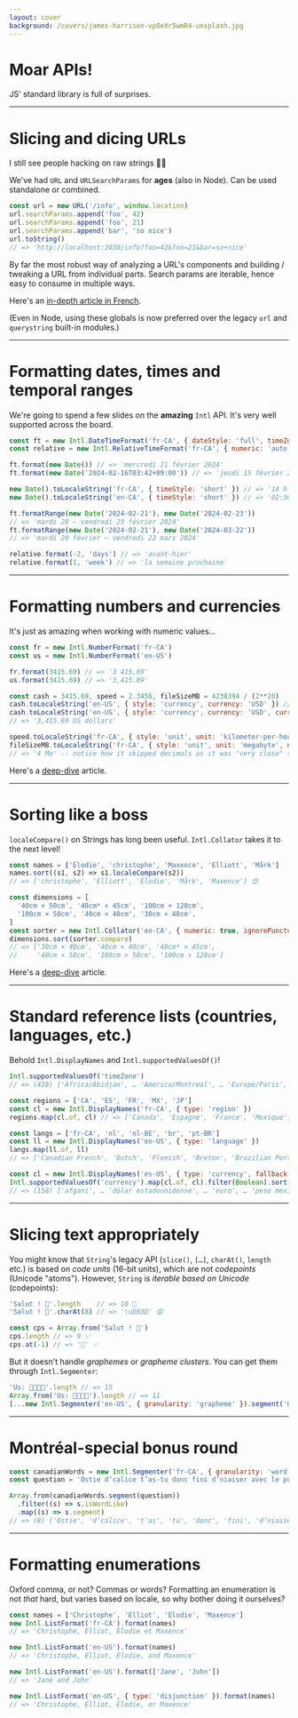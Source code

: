 ```yaml
---
layout: cover
background: /covers/james-harrison-vpOeXr5wmR4-unsplash.jpg
---
```


# Moar APIs!

JS' standard library is full of surprises.

---

# Slicing and dicing URLs

I still see people hacking on raw strings 😮‍💨

We've had `URL` and `URLSearchParams` for **ages** (also in Node). Can be used standalone or combined.

```js
const url = new URL('/info', window.location)
url.searchParams.append('foo', 42)
url.searchParams.append('foo', 21)
url.searchParams.append('bar', 'so nice')
url.toString()
// => 'http://localhost:3030/info?foo=42&foo=21&bar=so+nice'
```

By far the most robust way of analyzing a URL's components and building / tweaking a URL from individual parts.  Search params are iterable, hence easy to consume in multiple ways.

<Footnote>

Here's an [in-depth article in French](https://delicious-insights.com/fr/articles-et-tutos/url-search-params/).

(Even in Node, using these globals is now preferred over the legacy `url` and `querystring` built-in modules.)

</Footnote>

---

# Formatting dates, times and temporal ranges

We're going to spend a few slides on the **amazing** `Intl` API. It's very well supported across the board.

```js
const ft = new Intl.DateTimeFormat('fr-CA', { dateStyle: 'full', timeZone: 'America/Montreal' })
const relative = new Intl.RelativeTimeFormat('fr-CA', { numeric: 'auto' })

ft.format(new Date()) // => 'mercredi 21 février 2024'
ft.format(new Date('2024-02-16T03:42+09:00')) // => 'jeudi 15 février 2024'

new Date().toLocaleString('fr-CA', { timeStyle: 'short' }) // => '14 h 30'
new Date().toLocaleString('en-CA', { timeStyle: 'short' }) // => '02:30 p.m.'

ft.formatRange(new Date('2024-02-21'), new Date('2024-02-23'))
// => 'mardi 20 – vendredi 23 février 2024'
ft.formatRange(new Date('2024-02-21'), new Date('2024-03-22'))
// => 'mardi 20 février – vendredi 22 mars 2024'

relative.format(-2, 'days') // => 'avant-hier'
relative.format(1, 'week') // => 'la semaine prochaine'
```

---

# Formatting numbers and currencies

It's just as amazing when working with numeric values…

```js
const fr = new Intl.NumberFormat('fr-CA')
const us = new Intl.NumberFormat('en-US')

fr.format(3415.69) // => '3 415,69'
us.format(3415.69) // => '3,415.69'

const cash = 3415.69, speed = 2.3456, fileSizeMB = 4238394 / (2**20)
cash.toLocaleString('en-US', { style: 'currency', currency: 'USD' }) // => '$3,415.69'
cash.toLocaleString('en-US', { style: 'currency', currency: 'USD', currencyDisplay: 'name' })
// => '3,415.69 US dollars'

speed.toLocaleString('fr-CA', { style: 'unit', unit: 'kilometer-per-hour' }) // => '2,346 km/h'
fileSizeMB.toLocaleString('fr-CA', { style: 'unit', unit: 'megabyte', notation: 'compact' })
// => '4 Mo' -- notice how it skipped decimals as it was "very close" to 4 (compact mode)
```

<Footnote>

Here's a [deep-dive](https://delicious-insights.com/en/posts/js-number-formatting/) article.

</Footnote>

---

# Sorting like a boss

`localeCompare()` on Strings has long been useful.  `Intl.Collator` takes it to the next level!

```js
const names = ['Élodie', 'christophe', 'Maxence', 'Elliott', 'Mårk']
names.sort((s1, s2) => s1.localeCompare(s2))
// => ['christophe', 'Elliott', 'Élodie', 'Mårk', 'Maxence'] 😍

const dimensions = [
  '40cm × 50cm', '40cm* × 45cm', '100cm × 120cm',
  '100cm × 50cm', '40cm × 40cm', '30cm × 40cm',
]
const sorter = new Intl.Collator('en-CA', { numeric: true, ignorePunctuation: true })
dimensions.sort(sorter.compare)
// => ['30cm × 40cm', '40cm × 40cm', '40cm* × 45cm',
//     '40cm × 50cm', '100cm × 50cm', '100cm × 120cm']
```

<Footnote>

Here's a [deep-dive](https://delicious-insights.com/en/posts/js-array-sorting/) article.

</Footnote>

---

# Standard reference lists (countries, languages, etc.)

Behold `Intl.DisplayNames` and `Intl.supportedValuesOf()`!

```js
Intl.supportedValuesOf('timeZone')
// => (428) ['Africa/Abidjan', … 'America/Montreal', … 'Europe/Paris', … 'Pacific/Wallis']

const regions = ['CA', 'ES', 'FR', 'MX', 'JP']
const cl = new Intl.DisplayNames('fr-CA', { type: 'region' })
regions.map(cl.of, cl) // => ['Canada', 'Espagne', 'France', 'Mexique', 'Japon']

const langs = ['fr-CA', 'nl', 'nl-BE', 'br', 'pt-BR']
const ll = new Intl.DisplayNames('en-US', { type: 'language' })
langs.map(ll.of, ll)
// => ['Canadian French', 'Dutch', 'Flemish', 'Breton', 'Brazilian Portuguese']

const cl = new Intl.DisplayNames('es-US', { type: 'currency', fallback: 'none' })
Intl.supportedValuesOf('currency').map(cl.of, cl).filter(Boolean).sort()
// => (158) ['afgani', … 'dólar estadounidense', … 'euro', … 'peso mexicano', … 'yuan']
```

---

# Slicing text appropriately

You might know that `String`'s legacy API (`slice()`, `[…]`, `charAt()`, `length` etc.) is based on *code units* (16-bit units), which are not *codepoints* (Unicode "atoms"). However, `String` is *iterable based on Unicode* (codepoints):

```js
'Salut ! 👋'.length    // => 10 🤔
'Salut ! 👋'.charAt(8) // => '\uD83D' 😡

const cps = Array.from('Salut ! 👋')
cps.length // => 9 ✅
cps.at(-1) // => '👋' ✅
```

But it doesn't handle *graphemes* or *grapheme clusters*. You can get them through `Intl.Segmenter`:

```js
'Us: 👨‍👩‍👧‍👦'.length // => 15
Array.from('Us: 👨‍👩‍👧‍👦').length // => 11
[...new Intl.Segmenter('en-US', { granularity: 'grapheme' }).segment('Us: 👨‍👩‍👧‍👦')].length // => 5
```

---

# Montréal-special bonus round

```js
const canadianWords = new Intl.Segmenter('fr-CA', { granularity: 'word' })
const question = 'Ostie d’calice t’as-tu donc fini d’niaiser avec le puck ?!'

Array.from(canadianWords.segment(question))
  .filter((s) => s.isWordLike)
  .map((s) => s.segment)
// => (8) ['Ostie', 'd’calice', 't’as', 'tu', 'donc', 'fini', 'd’niaiser', 'avec', 'le', 'puck']
```

---

# Formatting enumerations

Oxford comma, or not? Commas or words? Formatting an enumeration is not *that* hard, but varies based on locale, so why bother doing it ourselves?

```js
const names = ['Christophe', 'Elliot', 'Élodie', 'Maxence']
new Intl.ListFormat('fr-CA').format(names)
// => 'Christophe, Elliot, Élodie et Maxence'

new Intl.ListFormat('en-US').format(names)
// => 'Christophe, Elliot, Élodie, and Maxence'

new Intl.ListFormat('en-US').format(['Jane', 'John'])
// => 'Jane and John'

new Intl.ListFormat('en-US', { type: 'disjunction' }).format(names)
// => 'Christophe, Elliot, Élodie, or Maxence'
```
